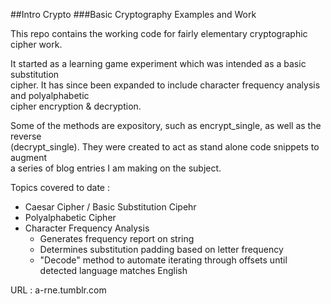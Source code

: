 ##Intro Crypto
###Basic Cryptography Examples and Work

This repo contains the working code for fairly elementary cryptographic cipher work.

It started as a learning game experiment which was intended as a basic substitution  
cipher. It has since been expanded to include character frequency analysis and polyalphabetic  
cipher encryption & decryption.

Some of the methods are expository, such as encrypt_single, as well as the reverse  
(decrypt_single).  They were created to act as stand alone code snippets to augment  
a series of blog entries I am making on the subject.

Topics covered to date :

*  Caesar Cipher / Basic Substitution Cipehr
*  Polyalphabetic Cipher
*  Character Frequency Analysis
   *  Generates frequency report on string
   *  Determines substitution padding based on letter frequency 
   *  "Decode" method to automate iterating through offsets until detected language matches English

URL : a-rne.tumblr.com

